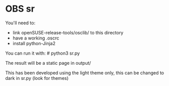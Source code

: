 # OBS sr

You'll need to:
* link openSUSE-release-tools/osclib/ to this directory
* have a working .oscrc
* install python-Jinja2

You can run it with:
    # python3 sr.py <SR>

The result will be a static page in output/

This has been developed using the light theme only,
this can be changed to dark in sr.py (look for themes)

